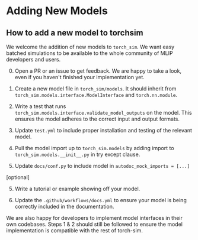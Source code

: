 # Adding New Models

## How to add a new model to torchsim

We welcome the addition of new models to `torch_sim`. We want
easy batched simulations to be available to the whole community
of MLIP developers and users.

0. Open a PR or an issue to get feedback. We are happy to take a look,
even if you haven't finished your implementation yet.

1. Create a new model file in `torch_sim/models`. It should inherit
from `torch_sim.models.interface.ModelInterface` and `torch.nn.module`.

2. Write a test that runs `torch_sim.models.interface.validate_model_outputs`
on the model. This ensures the model adheres to the correct input and output
formats.

3. Update `test.yml` to include proper installation and
testing of the relevant model.

4. Pull the model import up to `torch_sim.models` by adding import to
`torch_sim.models.__init__.py` in try except clause.

5. Update `docs/conf.py` to include model in `autodoc_mock_imports = [...]`

[optional]

5. Write a tutorial or example showing off your model.

6. Update the `.github/workflows/docs.yml` to ensure your model
is being correctly included in the documentation.

We are also happy for developers to implement model interfaces in their
own codebases. Steps 1 & 2 should still be followed to ensure the model
implementation is compatible with the rest of torch-sim.

